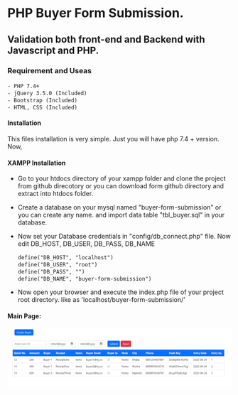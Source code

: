 # PHP Buyer Form Submission.

## Validation both front-end and Backend with Javascript and PHP.

### Requirement and Useas
    - PHP 7.4+
    - jQuery 3.5.0 (Included)
    - Bootstrap (Included)
    - HTML, CSS (Included)

#### Installation
This files installation is very simple. Just you will have php 7.4 + version.  Now,

#### XAMPP Installation
  - Go to your htdocs directory of your xampp folder and clone the project from github direcotory or you can download form github directory and extract into htdocs folder. 
  - Create a database on your mysql named "buyer-form-submission" or you can create any name. and import data table "tbl_buyer.sql" in your database.
  - Now set your Database credentials in "config/db_connect.php" file. Now edit DB_HOST, DB_USER, DB_PASS, DB_NAME
  
        define("DB_HOST", "localhost") 
        define("DB_USER", "root")
        define("DB_PASS", "")
        define("DB_NAME", "buyer-form-submission")

  - Now open your browser and execute the index.php file of your project root directory. like as 'localhost/buyer-form-submission/'

#### Main Page:
  ![Main page](/view/img/main.png)



